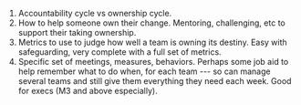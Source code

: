 1. Accountability cycle vs ownership cycle.
2. How to help someone own their change. Mentoring, challenging, etc to support their taking ownership.
3. Metrics to use to judge how well a team is owning its destiny. Easy with safeguarding, very complete with a full set of metrics.
4. Specific set of meetings, measures, behaviors. Perhaps some job aid to help remember what to do when, for each team --- so can manage several teams and still give them everything they need each week. Good for execs (M3 and above especially).
